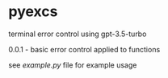 # pyexcs
terminal error control using gpt-3.5-turbo

0.0.1 - basic error control applied to functions

see *example.py* file for example usage
